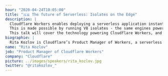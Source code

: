 ```yaml
---
hour: "2020-04-24T10:05:00"
title: "🇬🇧 The future of Serverless: Isolates on the Edge"
description: |
  Cloudflare Workers enables deploying a serverless application instantly, from a developer's computer to the edge - as close as possible (tens of milliseconds!) to every internet user around the world. 
  This is made possible by running V8 isolates - the same engines powering Chrome, on Cloudflare's global CDN network, spanning 194+ data centers around the world. For end users this means blazing fast, always available applications due to the reduced latency of requests traveling around the globe, and no cold starts, due to the lightweight nature of isolates, as compared to containers. For developers this means more time spent writing code, and building features, rather than scaling and optimizing cloud configurations.
  This talk will cover the technology powering Cloudflare Workers, and how edge-based serverless is changing the web stack: from the evolution of JAMstack on the edge and edge-side rendering to IoT applications, and beyond!
biographie: |
  Rita Kozlov is Cloudflare’s Product Manager of Workers, a serverless platform which allows developers to deploy JavaScript at the edge of Cloudflare’s global network of 200+ data centers. In this role, she is helping shape the developer experience by enabling developers to build applications on fully serverless architecture. Prior to her role as a product manager, Rita was a Principal Solutions Engineer for Cloudflare, where she was focused on helping the company’s enterprise customers protect and accelerate. Rita studied computer science at the Georgia Institute of Technology.
name: "Rita Kozlov"
job: "Product Manager of Cloudflare Workers"
company: "Cloudflare"
picture: ../images/speakers/rita_kozlov.jpg
twitter: "@ritakozlov_"
---
```


